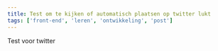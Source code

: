 ```yaml
---
title: Test om te kijken of automatisch plaatsen op twitter lukt
tags: ['front-end', 'leren', 'ontwikkeling', 'post']
---
```



Test voor twitter